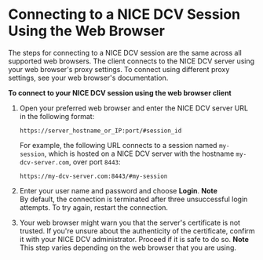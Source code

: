# Connecting to a NICE DCV Session Using the Web Browser<a name="using-connecting-browser-connect"></a>

The steps for connecting to a NICE DCV session are the same across all supported web browsers\. The client connects to the NICE DCV server using your web browser's proxy settings\. To connect using different proxy settings, see your web browser's documentation\.

**To connect to your NICE DCV session using the web browser client**

1. Open your preferred web browser and enter the NICE DCV server URL in the following format:

   ```
   https://server_hostname_or_IP:port/#session_id
   ```

   For example, the following URL connects to a session named `my-session`, which is hosted on a NICE DCV server with the hostname `my-dcv-server.com`, over port `8443`:

   ```
   https://my-dcv-server.com:8443/#my-session
   ```

1. Enter your user name and password and choose **Login**\.
**Note**  
By default, the connection is terminated after three unsuccessful login attempts\. To try again, restart the connection\.

1. Your web browser might warn you that the server's certificate is not trusted\. If you're unsure about the authenticity of the certificate, confirm it with your NICE DCV administrator\. Proceed if it is safe to do so\.
**Note**  
This step varies depending on the web browser that you are using\.